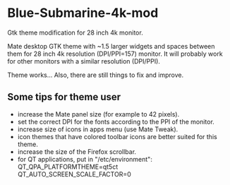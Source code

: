 # Blue-Submarine-4k-mod
Gtk theme modification for 28 inch 4k monitor.

Mate desktop GTK theme with ~1.5 larger widgets and spaces between them for 28 inch 4k resolution (DPI/PPI=157) monitor. It will probably work for other monitors with a similar resolution (DPI/PPI).

Theme works... Also, there are still things to fix and improve.

## Some tips for theme user

- increase the Mate panel size (for example to 42 pixels).
- set the correct DPI for the fonts according to the PPI of the monitor.
- increase size of icons in apps menu (use Mate Tweak).
- icon themes that have colored toolbar icons are better suited for this theme.
- increase the size of the Firefox scrollbar.
- for QT applications, put in "/etc/environment":
   QT_QPA_PLATFORMTHEME=qt5ct
   QT_AUTO_SCREEN_SCALE_FACTOR=0
